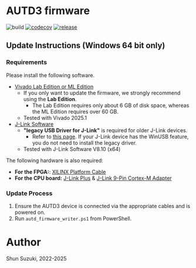 # AUTD3 firmware

![build](https://github.com/shinolab/autd3-firmware/workflows/build/badge.svg)
[![codecov](https://codecov.io/gh/shinolab/autd3-firmware/graph/badge.svg?precision=2)](https://codecov.io/gh/shinolab/autd3-firmware)
[![release](https://img.shields.io/github/v/release/shinolab/autd3-firmware)](https://github.com/shinolab/autd3-firmware/releases/latest)

## Update Instructions (Windows 64 bit only)

### Requirements

Please install the following software.

* [Vivado Lab Edition or ML Edition](https://www.xilinx.com/products/design-tools/vivado.html)
   * If you only want to update the firmware, we strongly recommend using the **Lab Edition**.
      * The Lab Edition requires only about 6 GB of disk space, whereas the ML Edition requires over 60 GB.
   * Tested with Vivado 2025.1
* [J-Link Software](https://www.segger.com/downloads/jlink/)
   * **"legacy USB Driver for J-Link"** is required for older J-Link devices.
      * Refer to [this page](https://wiki.segger.com/J-Link_Model_Overview). If your J-Link device has the WinUSB feature, you do not need to install the legacy driver.
   * Tested with J-Link Software V8.10 (x64)

The following hardware is also required:

* **For the FPGA:**: [XILINX Platform Cable](https://www.xilinx.com/products/boards-and-kits/hw-usb-ii-g.html)
* **For the CPU board:** [J-Link Plus](https://www.segger.com/products/debug-probes/j-link/models/j-link-plus/) & [J-Link 9-Pin Cortex-M Adapter](https://www.segger-pocjapan.com/j-link-9-pin-cortex-m-adapter)

### Update Process

1.  Ensure the AUTD3 device is connected via the appropriate cables and is powered on.
2.  Run `autd_firmware_writer.ps1` from PowerShell.

# Author

Shun Suzuki, 2022-2025
